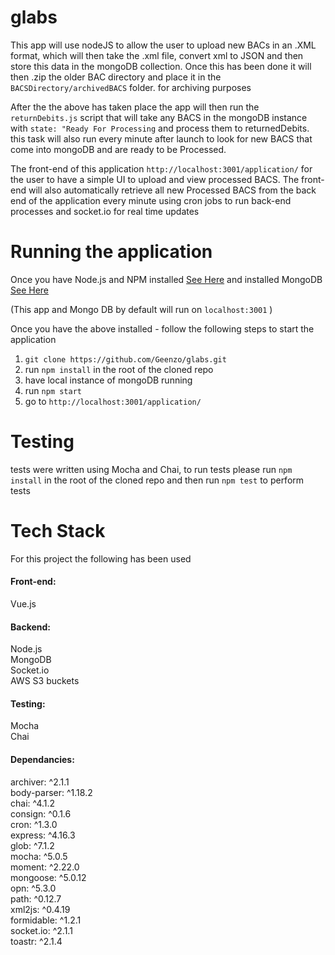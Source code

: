 # glabs
This app will use nodeJS to allow the user to upload new BACs in an .XML format, which will then take the .xml file, convert xml to JSON and then store this data in the mongoDB collection. Once this has been done it will then .zip the older BAC directory and place it in the `BACSDirectory/archivedBACS` folder. for archiving purposes

After the the above has taken place the app will then run the `returnDebits.js` script that will take any BACS in the mongoDB instance with `state: "Ready For Processing` and process them to returnedDebits. this task will also run every minute after launch to look for new BACS that come into mongoDB and are ready to be Processed.

The front-end of this application `http://localhost:3001/application/` for the user to have a simple UI to upload and view processed BACS. The front-end will also automatically retrieve all new Processed BACS from the back end of the application every minute using cron jobs to run back-end processes and socket.io for real time updates

# Running the application
Once you have Node.js and NPM installed [See Here](https://docs.npmjs.com/getting-started/installing-node)
and installed MongoDB [See Here](https://docs.mongodb.com/manual/installation/)

(This app and Mongo DB by default will run on `localhost:3001` )

Once you have the above installed - follow the following steps to start the application

1. `git clone https://github.com/Geenzo/glabs.git`
2. run `npm install` in the root of the cloned repo
3. have local instance of mongoDB running
4. run `npm start`
5. go to `http://localhost:3001/application/`


# Testing

 tests were written using Mocha and Chai, to run tests please run `npm install` 
 in the root of the cloned repo and then run `npm test` to perform tests

 # Tech Stack

 For this project the following has been used

 <h4>Front-end:</h4>
 Vue.js

 <h4>Backend:</h4>
 Node.js<br>
 MongoDB<br>
 Socket.io<br>
 AWS S3 buckets

<h4>Testing:</h4>
Mocha<br>
Chai

<h4>Dependancies:</h4>
archiver: ^2.1.1<br>
body-parser: ^1.18.2<br>
chai: ^4.1.2<br>
consign: ^0.1.6<br>
cron: ^1.3.0<br>
express: ^4.16.3<br>
glob: ^7.1.2<br>
mocha: ^5.0.5<br>
moment: ^2.22.0<br>
mongoose: ^5.0.12<br>
opn: ^5.3.0<br>
path: ^0.12.7<br>
xml2js: ^0.4.19<br>
formidable: ^1.2.1<br>
socket.io: ^2.1.1<br>
toastr: ^2.1.4<br>